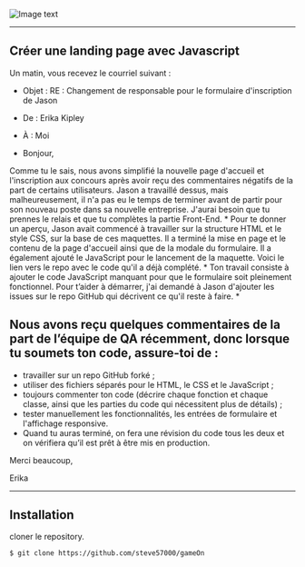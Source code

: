 ![Image text](/path/to/the/Logo.png)

***
## Créer une landing page avec Javascript

Un matin, vous recevez le courriel suivant : 

* Objet : RE : Changement de responsable pour le formulaire d'inscription de Jason 
* De : Erika Kipley
* À : Moi

* Bonjour,

Comme tu le sais, nous avons simplifié la nouvelle page d'accueil et l'inscription aux concours après avoir reçu des commentaires négatifs de la part de certains utilisateurs. Jason a travaillé dessus, mais malheureusement, il n'a pas eu le temps de terminer avant de partir pour son nouveau poste dans sa nouvelle entreprise. J'aurai besoin que tu prennes le relais et que tu complètes la partie Front-End. 
*
Pour te donner un aperçu, Jason avait commencé  à travailler sur la structure HTML et le style CSS, sur la base de ces maquettes. Il a terminé la mise en page et le contenu de la page d'accueil ainsi que de la modale du formulaire. Il a également ajouté le JavaScript pour le lancement de la maquette. Voici le lien vers le repo avec le code qu'il a déjà complété.
*
Ton travail consiste à ajouter le code JavaScript manquant pour que le formulaire soit pleinement fonctionnel. Pour t’aider à démarrer, j'ai demandé à Jason d'ajouter les issues sur le repo GitHub qui décrivent ce qu'il reste à faire. 
*
## Nous avons reçu quelques commentaires de la part de l’équipe de QA récemment, donc lorsque tu soumets ton code, assure-toi de : 

* travailler sur un repo GitHub forké ;
* utiliser des fichiers séparés pour le HTML, le CSS et le JavaScript ;
* toujours commenter ton code (décrire chaque fonction et chaque classe, ainsi que les parties du code qui nécessitent plus de détails) ;
* tester manuellement les fonctionnalités, les entrées de formulaire et l'affichage responsive.
* Quand tu auras terminé, on fera une révision du code tous les deux et on vérifiera qu’il est prêt à être mis en production. 

Merci beaucoup, 

Erika
***
## Installation
cloner le repository.
```
$ git clone https://github.com/steve57000/gameOn
```
